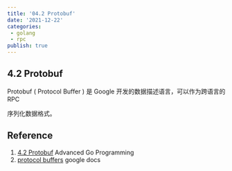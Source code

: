 ```yaml
---
title: '04.2 Protobuf'
date: '2021-12-22'
categories:
 - golang
 - rpc
publish: true
---
```


## 4.2 Protobuf

Protobuf ( Protocol Buffer ) 是 Google 开发的数据描述语言，可以作为跨语言的 RPC 

序列化数据格式。



## Reference

1. [4.2 Protobuf](https://chai2010.cn/advanced-go-programming-book/ch4-rpc/ch4-02-pb-intro.html) Advanced Go Programming
2. [protocol buffers](https://developers.google.com/protocol-buffers) google docs